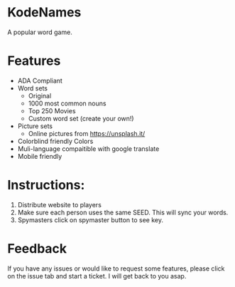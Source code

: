 # KodeNames
A popular word game.

# Features
* ADA Compliant
* Word sets
  * Original
  * 1000 most common nouns
  * Top 250 Movies
  * Custom word set (create your own!)
* Picture sets
  * Online pictures from https://unsplash.it/
* Colorblind friendly Colors
* Muli-language compaitible with google translate
* Mobile friendly

# Instructions:
1. Distribute website to players
2. Make sure each person uses the same SEED. This will sync your words.
3. Spymasters click on spymaster button to see key. 

# Feedback
If you have any issues or would like to request some features, please click on the issue tab and start a ticket. I will get back to you asap.
